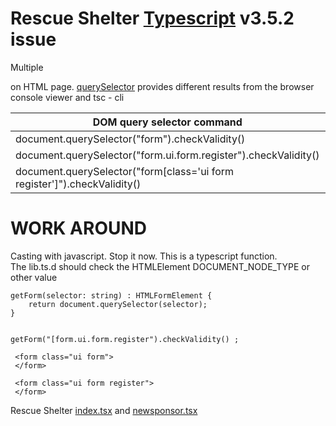 # Rescue Shelter [Typescript](https://github.com/microsoft/TypeScript) v3.5.2 issue
Multiple <form/> on HTML page. [querySelector](https://developer.mozilla.org/en-US/docs/Web/API/Document/querySelector) provides different results from the browser console viewer and tsc - cli  
 
 DOM query selector command | javascript  | typescript |  
 -------------------------- | ---------- | ------------ |  
 document.querySelector("form").checkValidity() | OK | OK  
 document.querySelector("form.ui.form.register").checkValidity() | OK | NOT OK  
 document.querySelector("form[class='ui form register']").checkValidity() | OK | NOT OK  
  

# WORK AROUND  
Casting with javascript. Stop it now. This is a typescript function.  
The lib.ts.d should check the HTMLElement DOCUMENT_NODE_TYPE or other value  
```
getForm(selector: string) : HTMLFormElement {
    return document.querySelector(selector);
}

   
getForm("[form.ui.form.register").checkValidity() ;   

 <form class="ui form">
 </form>

 <form class="ui form register">
 </form>
 ```  
   
Rescue Shelter [index.tsx](https://github.com/kscott5/RescueShelter/blob/master/src/components/index.tsx) and
[newsponsor.tsx](https://github.com/kscott5/RescueShelter/blob/master/src/components/sponsors/newsponsor.tsx)